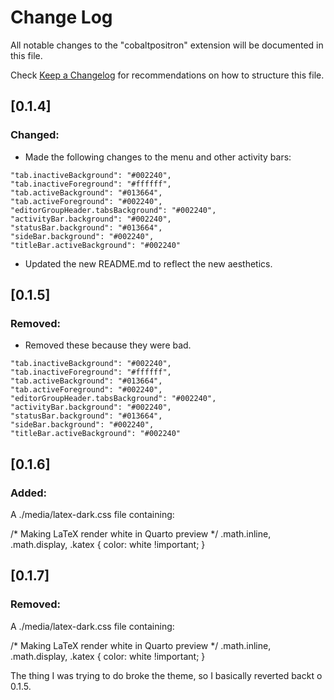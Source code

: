 # Change Log

All notable changes to the "cobaltpositron" extension will be documented in this file.

Check [Keep a Changelog](http://keepachangelog.com/) for recommendations on how to structure this file.

## [0.1.4]

### Changed:

- Made the following changes to the menu and other activity bars:

```
"tab.inactiveBackground": "#002240",
"tab.inactiveForeground": "#ffffff",
"tab.activeBackground": "#013664",
"tab.activeForeground": "#002240",
"editorGroupHeader.tabsBackground": "#002240",
"activityBar.background": "#002240",
"statusBar.background": "#013664",
"sideBar.background": "#002240",
"titleBar.activeBackground": "#002240"
```
- Updated the new README.md to reflect the new aesthetics.

## [0.1.5]

### Removed:

- Removed these because they were bad.

```
"tab.inactiveBackground": "#002240",
"tab.inactiveForeground": "#ffffff",
"tab.activeBackground": "#013664",
"tab.activeForeground": "#002240",
"editorGroupHeader.tabsBackground": "#002240",
"activityBar.background": "#002240",
"statusBar.background": "#013664",
"sideBar.background": "#002240",
"titleBar.activeBackground": "#002240"
```
## [0.1.6]

### Added:

A ./media/latex-dark.css file containing:

/* Making LaTeX render white in Quarto preview */
.math.inline,
.math.display,
.katex {
    color: white !important;
}

## [0.1.7]

### Removed:

A ./media/latex-dark.css file containing:

/* Making LaTeX render white in Quarto preview */
.math.inline,
.math.display,
.katex {
    color: white !important;
}

The thing I was trying to do broke the theme, so I basically reverted backt o 0.1.5.
